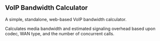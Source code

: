 VoIP Bandwidth Calculator
---
A simple, standalone, web-based VoIP bandwidth calculator.

Calculates media bandwidth and estimated signaling overhead based upon codec, WAN type, and the number of concurrent calls.